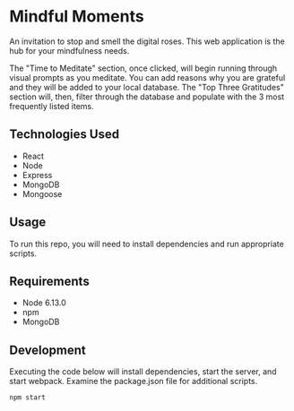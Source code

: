 # Mindful Moments
An invitation to stop and smell the digital roses. This web application is the hub for your mindfulness needs. 

The "Time to Meditate" section, once clicked, will begin running through visual prompts as you meditate.
You can add reasons why you are grateful and they will be added to your local database. The "Top Three Gratitudes" section will, then, filter through the database and populate with the 3 most frequently listed items.

## Technologies Used
<ul>
  <li>React</li>
  <li>Node</li>
  <li>Express</li>
  <li>MongoDB</li>
  <li>Mongoose</li>
</ul>

## Usage
To run this repo, you will need to install dependencies and run appropriate scripts.

## Requirements
<ul>
  <li>Node 6.13.0</li>
  <li>npm</li>
  <li>MongoDB</li>
</ul>


## Development
Executing the code below will install dependencies, start the server, and start webpack. Examine the package.json file for additional scripts.

    npm start
